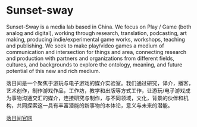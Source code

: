 # Sunset-sway

Sunset-Sway is a media lab based in China. We focus on Play / Game (both analog and digital), working through research, translation, podcasting, art making, producing indie/experimental game works, workshops, teaching and publishing. We seek to make play/video games a medium of communication and intersection for things and area, connecting research and production with partners and organizations from different fields, cultures, and backgrounds to explore the ontology, meaning, and future potential of this new and rich medium.

落日间是一个聚焦于游玩与电子游戏的媒介实验室。我们通过研究，译介，播客，艺术创作，制作游戏作品，工作坊，教学和出版等方式工作，让游玩/电子游戏成为事物沟通交汇的媒介，连接研究与制作，与不同领域，文化，背景的伙伴和机构，共同探索这一具有丰富潜能的新事物的本体论，意义与未来的潜能。

[落日间官网](https://xpaidia.com/)

